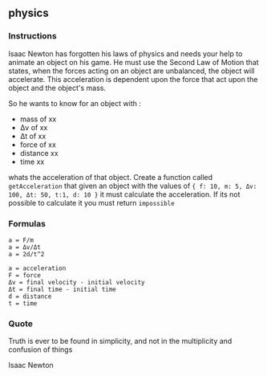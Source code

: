 ## physics

### Instructions

Isaac Newton has forgotten his laws of physics and needs your help to animate an object on his game.
He must use the Second Law of Motion that states, when the forces acting on an object are unbalanced, the object will accelerate.
This acceleration is dependent upon the force that act upon the object and the object's mass.

So he wants to know for an object with :

- mass of xx
- Δv of xx
- Δt of xx
- force of xx
- distance xx
- time xx

whats the acceleration of that object.
Create a function called `getAcceleration` that given an object with the values of `{ f: 10, m: 5, Δv: 100, Δt: 50, t:1, d: 10 }`
it must calculate the acceleration. If its not possible to calculate it you must return `impossible`

### Formulas

```
a = F/m
a = Δv/Δt
a = 2d/t^2

a = acceleration
F = force
Δv = final velocity - initial velocity
Δt = final time - initial time
d = distance
t = time
```

### Quote

Truth is ever to be found in simplicity, and not in the multiplicity and confusion of things

Isaac Newton
